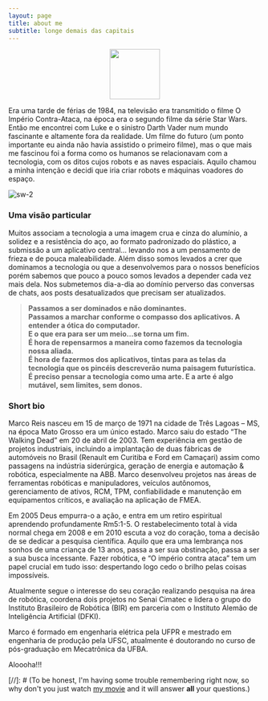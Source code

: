 ```yaml
---
layout: page
title: about me
subtitle: longe demais das capitais
---
```

<a href="https://mhar-vell.github.io/portfolio/index.html">
    <center>
        <img src="{{ 'assets/img/profile-marcoreis.jpg' | relative_url }}" width="100" class="img-fluid rounded-circle"/><br/>
    </center>
</a>


Era uma tarde de férias de 1984, na televisão era transmitido o filme O Império Contra-Ataca, na época era o segundo filme da série Star Wars. Então me encontrei com Luke e o sinistro Darth Vader num mundo fascinante e altamente fora da realidade. Um filme do futuro (um ponto importante eu ainda não havia assistido o primeiro filme), mas o que mais me fascinou foi a forma como os humanos se relacionavam com a tecnologia, com os ditos cujos robots e as naves espaciais. Aquilo chamou a minha intenção e decidi que iria criar robots e máquinas voadores do espaço.

![sw-2](https://takodana.files.wordpress.com/2016/01/star-wars-empire-strikes-back-poster.jpg?w=1024&h=1448)


### Uma visão particular

Muitos associam a tecnologia a uma imagem crua e cinza do alumínio, a solidez e a resistência do aço, ao formato padronizado do plástico, a submissão a um aplicativo central… levando nos a um pensamento de frieza e de pouca maleabilidade. Além disso somos levados a crer que dominamos a tecnologia ou que a desenvolvemos para o nossos benefícios porém sabemos que pouco a pouco somos levados a depender cada vez mais dela. Nos submetemos dia-a-dia ao domínio perverso das conversas de chats, aos posts desatualizados que precisam ser atualizados.

<blockquote>
<strong>
Passamos a ser dominados e não dominantes.<br>
Passamos a marchar conforme o compasso dos aplicativos. A entender a ótica do computador.<br>
E o que era para ser um meio…se torna um fim.<br>
É hora de repensarmos a maneira como fazemos da tecnologia nossa aliada.<br>
É hora de fazermos dos aplicativos, tintas para as telas da tecnologia que os pincéis descreverão numa paisagem futurística.<br>
É preciso pensar a tecnologia como uma arte. E a arte é algo mutável, sem limites, sem donos.<br>
</strong>
</blockquote>

### Short bio

Marco Reis nasceu em 15 de março de 1971 na cidade de Três Lagoas – MS, na época Mato Grosso era um único estado. Marco saiu do estado “The Walking Dead” em 20 de abril de 2003. Tem experiência em gestão de projetos industriais, incluindo a implantação de duas fábricas de automóveis no Brasil (Renault em Curitiba e Ford em Camaçari) assim como passagens na indústria siderúrgica, geração de energia e automação & robótica, especialmente na ABB. Marco desenvolveu projetos nas áreas de ferramentas robóticas e manipuladores, veículos autônomos, gerenciamento de ativos, RCM, TPM, confiabilidade e manutenção em equipamentos críticos, e avaliação na aplicação de FMEA.

Em 2005 Deus empurra-o a ação, e entra em um retiro espiritual aprendendo profundamente Rm5:1-5. O restabelecimento total à vida normal chega em 2008 e em 2010 escuta a voz do coração, toma a decisão de se dedicar a pesquisa científica. Aquilo que era uma lembrança nos sonhos de uma criança de 13 anos, passa a ser sua obstinação, passa a ser a sua busca incessante. Fazer robótica, e “O império contra ataca” tem um papel crucial em tudo isso: despertando logo cedo o brilho pelas coisas impossíveis.

Atualmente segue o interesse do seu coração realizando pesquisa na área de robótica, coordena dois projetos no Senai Cimatec e lidera o grupo do Instituto Brasileiro de Robótica (BIR) em parceria com o Instituto Alemão de Inteligência Artificial (DFKI).

Marco é formado em engenharia elétrica pela UFPR e mestrado em engenharia de produção pela UFSC, atualmente é doutorando no curso de pós-graduação em Mecatrônica da UFBA.

Aloooha!!!


[//]: # (To be honest, I'm having some trouble remembering right now, so why don't you just watch [my movie](https://en.wikipedia.org/wiki/The_Princess_Bride_%28film%29) and it will answer **all** your questions.)
